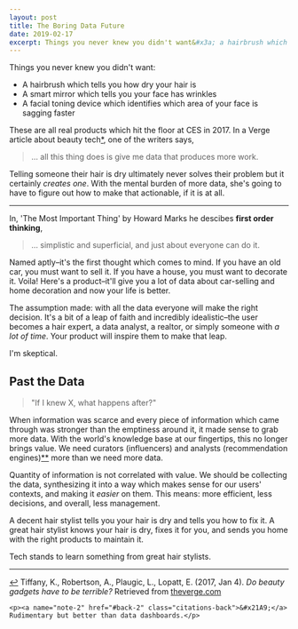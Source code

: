 ```yaml
---
layout: post
title: The Boring Data Future
date: 2019-02-17
excerpt: Things you never knew you didn't want&#x3a; a hairbrush which tells you how dry your hair is, a smart mirror
---
```


Things you never knew you didn't want:
- A hairbrush which tells you how dry your hair is
- A smart mirror which tells you your face has wrinkles
- A facial toning device which identifies which area of your face is sagging faster

These are all real products which hit the floor at CES in 2017. In a <span class="cite">Verge article about beauty tech<a href="#note-1" name="back-1">*</a></span>, one of the writers says,

> ... all this thing does is give me data that produces more work.

Telling someone their hair is dry ultimately never solves their problem but it certainly _creates one_. With the mental burden of more data, she's going to have to figure out how to make that actionable, if it is at all.

<hr class="--small" />

In, 'The Most Important Thing' by Howard Marks he descibes **first order thinking**,

> ... simplistic and superficial, and just about everyone can do it.

Named aptly–it's the first thought which comes to mind. If you have an old car, you must want to sell it. If you have a house, you must want to decorate it. Voila! Here's a product–it'll give you a lot of data about car-selling and home decoration and now your life is better.

The assumption made: with all the data everyone will make the right decision. It's a bit of a leap of faith and incredibly idealistic–the user becomes a hair expert, a data analyst, a realtor, or simply someone with _a lot of time_. Your product will inspire them to make that leap.

I'm skeptical.

## Past the Data

> "If I knew X, what happens after?"

When information was scarce and every piece of information which came through was stronger than the emptiness around it, it made sense to grab more data. With the world's knowledge base at our fingertips, this no longer brings value. We need curators (influencers) and analysts (recommendation engines)<span class="cite"><a href="#note-2" name="back-2">**</a></span> more than we need more data.

Quantity of information is not correlated with value. We should be collecting the data, synthesizing it into a way which makes sense for our users' contexts, and making it _easier_ on them. This means: more efficient, less decisions, and overall, less management.

A decent hair stylist tells you your hair is dry and tells you how to fix it. A great hair stylist knows your hair is dry, fixes it for you, and sends you home with the right products to maintain it.

Tech stands to learn something from great hair stylists.

<hr class="--small" />

<div class="citations">
    <p><a name="note-1" href="#back-1" class="citations-back">&#x21A9;</a> Tiffany, K., Robertson, A., Plaugic, L., Lopatt, E. (2017, Jan 4). <em>Do beauty gadgets have to be terrible?</em> Retrieved from <a href="https://www.theverge.com/2017/1/4/14169564/ces-2017-beauty-tech-smart-hairbrush-makeup">theverge.com</a></p>

    <p><a name="note-2" href="#back-2" class="citations-back">&#x21A9;</a> Rudimentary but better than data dashboards.</p>
</div>